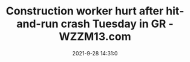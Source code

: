 ---
"title": "Construction worker hurt after hit-and-run crash Tuesday in GR - WZZM13.com"
"date": "2021-9-28 14:31:0"
"feed_name": "GOOGLENEWSCONSTRUCTION"
"feed_website": "https://news.google.com/search?q=construction%2Bincident&hl=en-US&gl=US&ceid=US:en"
"feed_rss": "https://news.google.com/rss/search?q=construction%2Bincident&hl=en-US&gl=US&ceid=US:en"
"link": "https://www.wzzm13.com/article/traffic/construction-worker-hurt-after-hit-and-run-crash-tuesday-in-gr/69-a87e1f8a-99b0-4320-944c-2032a1c22ce1"
"source": "{'href': 'https://www.wzzm13.com', 'title': 'WZZM13.com'}"
"file": "_posts/2021-1-1-6fc7a60821ff03b0065ff737e384230aa731e541.md"
"accident": "1"
"drilling": "0"
"dead": "0"
"injured": "1"
"arrested": "0"
"where": "construction site"
"causes": "hit-and-run"
"place": "unknown place"
---